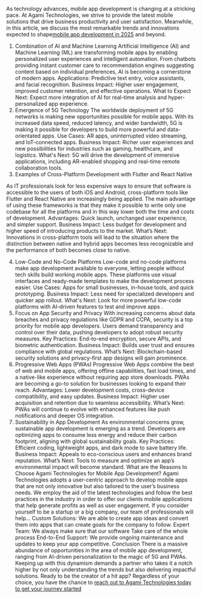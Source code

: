 
As technology advances, mobile app development is changing at a stricking pace. At Agami Technologies, we strive to provide the latest mobile solutions that drive business productivity and user satisfaction. Meanwhile, in this article, we discuss the most remarkable trends and innovations expected to shape<a href="https://agamitechnologies.com/blog/mobile-app-development">mobile app development in 2025</a> and beyond.
1. Combination of AI and Machine Learning
Artificial Intelligence (AI) and Machine Learning (ML) are transforming mobile apps by enabling personalized user experiences and intelligent automation. From chatbots providing instant customer care to recommendation engines suggesting content based on individual preferences, AI is becoming a cornerstone of modern apps.
Applications: Predictive text entry, voice assistants, and facial recognition.
Business Impact: Higher user engagement, improved customer retention, and effective operations.
What to Expect Next: Expect more integration of AI for real-time analysis and hyper-personalized app experience.
2. Emergence of 5G Technology
The worldwide deployment of 5G networks is making new opportunities possible for mobile apps. With its increased data speed, reduced latency, and wider bandwidth, 5G is making it possible for developers to build more powerful and data-orientated apps.
Use Cases: AR apps, uninterrupted video streaming, and IoT-connected apps.
Business Impact: Richer user experiences and new possibilities for industries such as gaming, healthcare, and logistics.
What's Next: 5G will drive the development of immersive applications, including AR-enabled shopping and real-time remote collaboration tools.
3. Examples of Cross-Platform Development with Flutter and React Native

As IT professionals look for less expensive ways to ensure that software is accessible to the users of both iOS and Android, cross-platform tools like Flutter and React Native are increasingly being applied. The main advantage of using these frameworks is that they make it possible to write only one codebase for all the platforms and in this way lower both the time and costs of development.
Advantages: Quick launch, unchanged user experience, and simpler support.
Business Impact: Less budget for development and higher speed of introducing products to the market.
What’s Next: Innovations in cross-platform tools will lead to the situation where the distinction between native and hybrid apps becomes less recognizable and the performance of both becomes close to native.

4. Low-Code and No-Code Platforms
 Low-code and no-code platforms make app development available to everyone, letting people without tech skills build working mobile apps. These platforms use visual interfaces and ready-made templates to make the development process easier. Use Cases: Apps for small businesses, in-house tools, and quick prototyping. Business Impact: Less need for specialized developers and quicker app rollout. What's Next: Look for more powerful low-code platforms with AI-driven features to test and improve apps .
5. Focus on App Security and Privacy
With increasing concerns about data breaches and privacy regulations like GDPR and CCPA, security is a top priority for mobile app developers. Users demand transparency and control over their data, pushing developers to adopt robust security measures.
Key Practices: End-to-end encryption, secure APIs, and biometric authentication.
Business Impact: Builds user trust and ensures compliance with global regulations.
What’s Next: Blockchain-based security solutions and privacy-first app designs will gain prominence.
6. Progressive Web Apps (PWAs)
Progressive Web Apps combine the best of web and mobile apps, offering offline capabilities, fast load times, and a native-like experience without requiring app store downloads. PWAs are becoming a go-to solution for businesses looking to expand their reach.
Advantages: Lower development costs, cross-device compatibility, and easy updates.
Business Impact: Higher user acquisition and retention due to seamless accessibility.
What’s Next: PWAs will continue to evolve with enhanced features like push notifications and deeper OS integration.
7. Sustainability in App Development
As environmental concerns grow, sustainable app development is emerging as a trend. Developers are optimizing apps to consume less energy and reduce their carbon footprint, aligning with global sustainability goals.
Key Practices: Efficient coding, lightweight apps, and dark mode to save battery life.
Business Impact: Appeals to eco-conscious users and enhances brand reputation.
What’s Next: Tools to measure and optimize an app’s environmental impact will become standard.
What are the Reasons to Choose Agami Technologies for Mobile App Development?
Agami Technologies adopts a user-centric approach to develop mobile apps that are not only innovative but also tailored to the user’s business needs. We employ the aid of the latest technologies and follow the best practices in the industry in order to offer our clients mobile applications that help generate profits as well as user engagement. If you consider yourself to be a startup or a big company, our team of professionals will help...
Custom Solutions: We are able to create app ideas and convert them into apps that can create goals for the company to follow.
Expert Team: We always make sure that our software Take care of the whole process
End-to-End Support: We provide ongoing maintenance and updates to keep your app competitive.
Conclusion
There is a massive abundance of opportunities in the area of mobile app development, ranging from AI-driven personalization to the magic of 5G and PWAs. Keeping up with this dynamism demands a partner who takes it a notch higher by not only understanding the trends but also delivering impactful solutions. Ready to be the creator of a hit app? Regardless of your choice, you have the chance to <a href="https://agamitechnologies.com/blog/mobile-app-development">reach out to Agami Technologies today to get your journey started</a>

